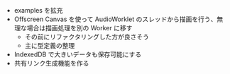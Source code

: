 - examples を拡充
- Offscreen Canvas を使って AudioWorklet のスレッドから描画を行う、無理な場合は描画処理を別の Worker に移す
    - その前にリファクタリングした方が良さそう
    - 主に型定義の整理
- IndexedDB で大きいデータも保存可能にする
- 共有リンク生成機能を作る
